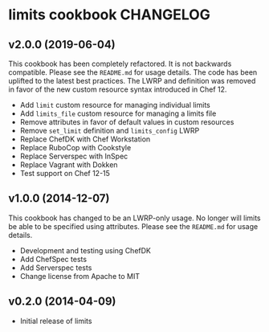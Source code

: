 limits cookbook CHANGELOG
=========================

v2.0.0 (2019-06-04)
-------------------

This cookbook has been completely refactored. It is not backwards
compatible. Please see the `README.md` for usage details. The code has
been uplifted to the latest best practices. The LWRP and definition was
removed in favor of the new custom resource syntax introduced in Chef
12.

* Add `limit` custom resource for managing individual limits
* Add `limits_file` custom resource for managing a limits file
* Remove attributes in favor of default values in custom resources
* Remove `set_limit` definition and `limits_config` LWRP
* Replace ChefDK with Chef Workstation
* Replace RuboCop with Cookstyle
* Replace Serverspec with InSpec
* Replace Vagrant with Dokken
* Test support on Chef 12-15

v1.0.0 (2014-12-07)
-------------------

This cookbook has changed to be an LWRP-only usage. No longer will
limits be able to be specified using attributes. Please see the
`README.md` for usage details.

* Development and testing using ChefDK
* Add ChefSpec tests
* Add Serverspec tests
* Change license from Apache to MIT

v0.2.0 (2014-04-09)
-------------------

* Initial release of limits
